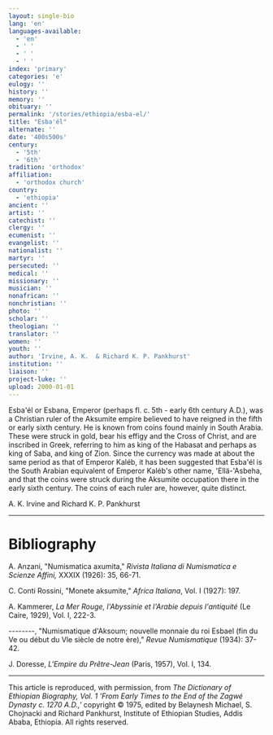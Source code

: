 ```yaml
---
layout: single-bio
lang: 'en'
languages-available:
  - 'en'
  - ' '
  - ' '
  - ' '
index: 'primary'
categories: 'e'
eulogy: ''
history: ''
memory: ''
obituary: ''
permalink: '/stories/ethiopia/esba-el/'
title: "Esba'él"
alternate: ''
date: '400s500s'
century:
  - '5th'
  - '6th'
tradition: 'orthodox'
affiliation:
  - 'orthodox church'
country:
  - 'ethiopia'
ancient: ''
artist: ''
catechist: ''
clergy: ''
ecumenist: ''
evangelist: ''
nationalist: ''
martyr: ''
persecuted: ''
medical: ''
missionary: ''
musician: ''
nonafrican: ''
nonchristian: ''
photo: ''
scholar: ''
theologian: ''
translator: ''
women: ''
youth: ''
author: 'Irvine, A. K.  & Richard K. P. Pankhurst'
institution: ''
liaison: ''
project-luke: ''
upload: 2000-01-01
---
```



Esba'&eacute;l or Esbana, Emperor (perhaps fl. c. 5th - early 6th century A.D.), was a Christian ruler of the Aksumite empire believed to have reigned in the fifth or early sixth century. He is known from coins found mainly in South Arabia. These were struck in gold, bear his effigy and the Cross of Christ, and are inscribed in Greek, referring to him as king of the Habasat and perhaps as king of Saba, and king of Zion. Since the currency was made at about the same period as that of Emperor Kaléb, it has been suggested that Esba'&eacute;l is the South Arabian equivalent of Emperor Kaléb's other name, 'Ellä-'Asbeha, and that the coins were struck during the Aksumite occupation there in the early sixth century. The coins of each ruler are, however, quite distinct.

A. K. Irvine and Richard K. P. Pankhurst

---

# Bibliography

A. Anzani, "Numismatica axumita," *Rivista Italiana di Numismatica e Scienze Affini,* XXXIX (1926): 35, 66-71.

C. Conti Rossini, "Monete aksumite," *Africa Italiana*, Vol. I (1927): 197.

A. Kammerer, *La Mer Rouge, l'Abyssinie et l'Arabie depuis l'antiquité* (Le Caire, 1929), Vol. I, 222-3.

--------, "Numismatique d'Aksoum; nouvelle monnaie du roi Esbael (fin du Ve ou début du Vle siècle de notre ère)," *Revue Numismatique* (1934): 37-42.

J. Doresse, *L'Empire du Prêtre-Jean* (Paris, 1957), Vol. I, 134.

---

This article is reproduced, with permission, from *The Dictionary of Ethiopian Biography, Vol. 1 'From Early Times to the End of the Zagwé Dynasty c. 1270 A.D.,'* copyright &copy; 1975, edited by Belaynesh Michael, S. Chojnacki and Richard Pankhurst, Institute of Ethiopian Studies, Addis Ababa, Ethiopia.  All rights reserved.
